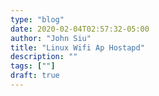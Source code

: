 ```yaml
---
type: "blog"
date: 2020-02-04T02:57:32-05:00
author: "John Siu"
title: "Linux Wifi Ap Hostapd"
description: ""
tags: [""]
draft: true
---
```

<!--more-->
